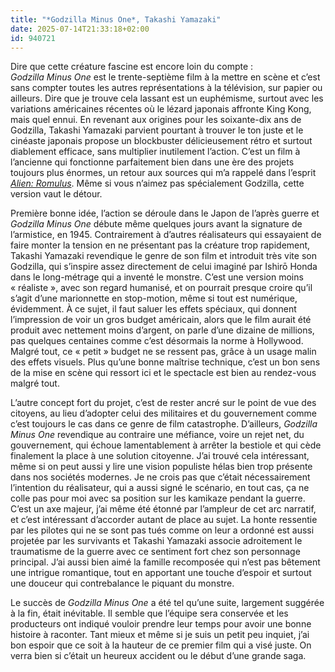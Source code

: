 ```yaml
---
title: "*Godzilla Minus One*, Takashi Yamazaki"
date: 2025-07-14T21:33:18+02:00
id: 940721 
---
```


Dire que cette créature fascine est encore loin du compte : *Godzilla Minus One* est le trente-septième film à la mettre en scène et c’est sans compter toutes les autres représentations à la télévision, sur papier ou ailleurs. Dire que je trouve cela lassant est un euphémisme, surtout avec les variations américaines récentes où le lézard japonais affronte King Kong, mais quel ennui. En revenant aux origines pour les soixante-dix ans de Godzilla, Takashi Yamazaki parvient pourtant à trouver le ton juste et le cinéaste japonais propose un blockbuster délicieusement rétro et surtout diablement efficace, sans multiplier inutilement l’action. C’est un film à l’ancienne qui fonctionne parfaitement bien dans une ère des projets toujours plus énormes, un retour aux sources qui m’a rappelé dans l’esprit [*Alien: Romulus*](/film/alien-romulus-alvarez/). Même si vous n’aimez pas spécialement Godzilla, cette version vaut le détour.

Première bonne idée, l’action se déroule dans le Japon de l’après guerre et *Godzilla Minus One* débute même quelques jours avant la signature de l’armistice, en 1945. Contrairement à d’autres réalisateurs qui essayaient de faire monter la tension en ne présentant pas la créature trop rapidement, Takashi Yamazaki revendique le genre de son film et introduit très vite son Godzilla, qui s’inspire assez directement de celui imaginé par Ishirō Honda dans le long-métrage qui a inventé le monstre. C’est une version moins « réaliste », avec son regard humanisé, et on pourrait presque croire qu’il s’agit d’une marionnette en stop-motion, même si tout est numérique, évidemment. À ce sujet, il faut saluer les effets spéciaux, qui donnent l’impression de voir un gros budget américain, alors que le film aurait été produit avec nettement moins d’argent, on parle d’une dizaine de millions, pas quelques centaines comme c’est désormais la norme à Hollywood. Malgré tout, ce « petit » budget ne se ressent pas, grâce à un usage malin des effets visuels. Plus qu’une bonne maîtrise technique, c’est un bon sens de la mise en scène qui ressort ici et le spectacle est bien au rendez-vous malgré tout. 

L’autre concept fort du projet, c’est de rester ancré sur le point de vue des citoyens, au lieu d’adopter celui des militaires et du gouvernement comme c’est toujours le cas dans ce genre de film catastrophe. D’ailleurs, *Godzilla Minus One* revendique au contraire une méfiance, voire un rejet net, du gouvernement, qui échoue lamentablement à arrêter la bestiole et qui cède finalement la place à une solution citoyenne. J’ai trouvé cela intéressant, même si on peut aussi y lire une vision populiste hélas bien trop présente dans nos sociétés modernes. Je ne crois pas que c’était nécessairement l’intention du réalisateur, qui a aussi signé le scénario, en tout cas, ça ne colle pas pour moi avec sa position sur les kamikaze pendant la guerre. C’est un axe majeur, j’ai même été étonné par l’ampleur de cet arc narratif, et c’est intéressant d’accorder autant de place au sujet. La honte ressentie par les pilotes qui ne se sont pas tués comme on leur a ordonné est aussi projetée par les survivants et Takashi Yamazaki associe adroitement le traumatisme de la guerre avec ce sentiment fort chez son personnage principal. J’ai aussi bien aimé la famille recomposée qui n’est pas bêtement une intrigue romantique, tout en apportant une touche d’espoir et surtout une douceur qui contrebalance le piquant du monstre. 

Le succès de *Godzilla Minus One* a été tel qu’une suite, largement suggérée à la fin, était inévitable. Il semble que l’équipe sera conservée et les producteurs ont indiqué vouloir prendre leur temps pour avoir une bonne histoire à raconter. Tant mieux et même si je suis un petit peu inquiet, j’ai bon espoir que ce soit à la hauteur de ce premier film qui a visé juste. On verra bien si c’était un heureux accident ou le début d’une grande saga. 